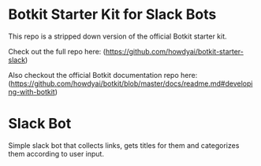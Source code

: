 # Botkit Starter Kit for Slack Bots

This repo is a stripped down version of the official Botkit starter kit.

Check out the full repo here: (https://github.com/howdyai/botkit-starter-slack)

Also checkout the official Botkit documentation repo here: (https://github.com/howdyai/botkit/blob/master/docs/readme.md#developing-with-botkit)

# Slack Bot

Simple slack bot that collects links, gets titles for them and categorizes them according to user input.
